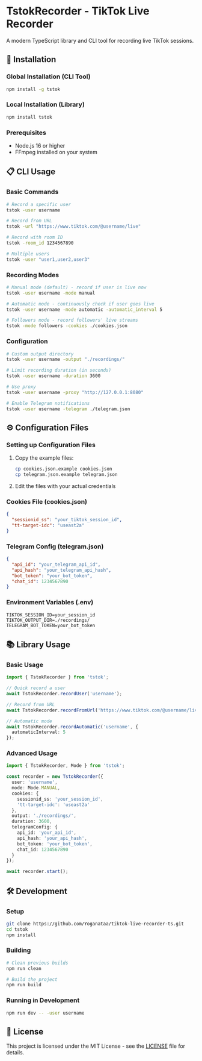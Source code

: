 # TstokRecorder - TikTok Live Recorder

A modern TypeScript library and CLI tool for recording live TikTok sessions.

## 🚀 Installation

### Global Installation (CLI Tool)
```bash
npm install -g tstok
```

### Local Installation (Library)
```bash
npm install tstok
```

### Prerequisites
- Node.js 16 or higher
- FFmpeg installed on your system

## 📋 CLI Usage

### Basic Commands
```bash
# Record a specific user
tstok -user username

# Record from URL
tstok -url "https://www.tiktok.com/@username/live"

# Record with room ID
tstok -room_id 1234567890

# Multiple users
tstok -user "user1,user2,user3"
```

### Recording Modes
```bash
# Manual mode (default) - record if user is live now
tstok -user username -mode manual

# Automatic mode - continuously check if user goes live
tstok -user username -mode automatic -automatic_interval 5

# Followers mode - record followers' live streams
tstok -mode followers -cookies ./cookies.json
```

### Configuration
```bash
# Custom output directory
tstok -user username -output "./recordings/"

# Limit recording duration (in seconds)
tstok -user username -duration 3600

# Use proxy
tstok -user username -proxy "http://127.0.0.1:8080"

# Enable Telegram notifications
tstok -user username -telegram ./telegram.json
```

## ⚙️ Configuration Files

### Setting up Configuration Files
1. Copy the example files:
   ```bash
   cp cookies.json.example cookies.json
   cp telegram.json.example telegram.json
   ```
2. Edit the files with your actual credentials

### Cookies File (cookies.json)
```json
{
  "sessionid_ss": "your_tiktok_session_id",
  "tt-target-idc": "useast2a"
}
```

### Telegram Config (telegram.json)
```json
{
  "api_id": "your_telegram_api_id",
  "api_hash": "your_telegram_api_hash",
  "bot_token": "your_bot_token",
  "chat_id": 1234567890
}
```

### Environment Variables (.env)
```env
TIKTOK_SESSION_ID=your_session_id
TIKTOK_OUTPUT_DIR=./recordings/
TELEGRAM_BOT_TOKEN=your_bot_token
```

## 📚 Library Usage

### Basic Usage
```typescript
import { TstokRecorder } from 'tstok';

// Quick record a user
await TstokRecorder.recordUser('username');

// Record from URL
await TstokRecorder.recordFromUrl('https://www.tiktok.com/@username/live');

// Automatic mode
await TstokRecorder.recordAutomatic('username', {
  automaticInterval: 5
});
```

### Advanced Usage
```typescript
import { TstokRecorder, Mode } from 'tstok';

const recorder = new TstokRecorder({
  user: 'username',
  mode: Mode.MANUAL,
  cookies: {
    sessionid_ss: 'your_session_id',
    'tt-target-idc': 'useast2a'
  },
  output: './recordings/',
  duration: 3600,
  telegramConfig: {
    api_id: 'your_api_id',
    api_hash: 'your_api_hash',
    bot_token: 'your_bot_token',
    chat_id: 1234567890
  }
});

await recorder.start();
```

## 🛠️ Development

### Setup
```bash
git clone https://github.com/Yoganataa/tiktok-live-recorder-ts.git
cd tstok
npm install
```

### Building
```bash
# Clean previous builds
npm run clean

# Build the project
npm run build
```

### Running in Development
```bash
npm run dev -- -user username
```

## 📄 License
This project is licensed under the MIT License - see the [LICENSE](LICENSE) file for details.

